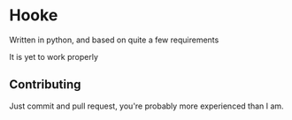 # Hooke
Written in python, and based on quite a few requirements  
  
It is yet to work properly

## Contributing
Just commit and pull request, you're probably more experienced than I am.
